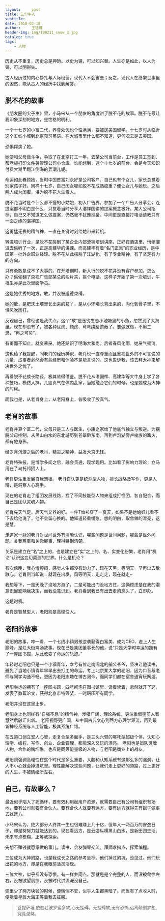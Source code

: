 ```yaml
--- 
layout:     post 
title: 三个牛人
subtitle:  
date: 2018-02-18
author:     王钰博 
header-img: img/190211_snow_3.jpg
catalog: true
tags:
    - 人物
--- 
```



历史从不重复，历史总是押韵。以史为镜，可以知兴替。人生亦是如此，以人为镜，可以明得失。

古人经历过的内心挣扎与人际经营，现代人不会省去；反之，现代人在纷繁世事里的困惑，能从古人的经历中找到解答。

## 脱不花的故事
《朋友圈的尖子生》里，小马宋从一个朋友的角度讲了脱不花的故事。脱不花最让我印象深刻的地方，是性格的明利。

一个十七岁的小富二代，养尊处优也个性满满，要被送美国留学。十七岁时从临沂这个五线小城到北京预习英语。在大城市里什么都不知道，更何况去是去美国。

恐惧俘虏了她。

她便和父母做斗争，争取了在北京打工一年。去某公司当前台，工作是员工签到、帮老板打印文件兼管理公司小仓库。谁能想到，这个十七岁的前台，会是今天知识付费大潮里翻江倒海的弄潮儿呢。

命运如此眷顾她，当时中国首富刘永好是公司客户，自己也有个女儿，家长总觉着别家孩子好。同样十七岁，自己闺女哪如脱不花成熟稳重？便让女儿与她玩。之后两人成为闺蜜，堪为脱不花人生贵人。

脱不花当时是个什么都不懂的小姑娘，初入广告界。参加了一个广告人分享会，连提案都不明白是什么，只觉着当时分享人湛祥国讲的提案概念极好。某大公司招标，自己又不知道怎么做提案，仍然毫不犹豫准备。中间更是直接打电话请教只有一面之缘的湛祥国。

这勇猛无畏的精气神，一直在关键时刻给她带来转机。

转进培训行业，是脱不花碰到了某企业内部营销培训讲座，正好在酒店里，悄悄溜进去偷听了一次，正是高建华的讲课。而高建华有着“名门正派”的职业经历，是中国第一批外企职业经理。脱不花从此摆脱了江湖化，有了专业精神，有了坚定有力的方向。

只有勇敢是成不了大事的。在开培训时，新入行的脱不花并没有客户参加，怎么办？偷偷翻了央视广告部某总的名片夹，挨个电话。这样子开始了第一次培训，牛根生亦是此次里面学员。

这是她优秀的地方，敢，并没被道德束缚。

她的敢，是肥沃土壤里长出来的枝丫，是从小环境长育出来的，内化到骨子里，不惧风吹雨打。

反观自己，曾经也是我优点，这个“敢”是恶劣生态小池塘里的小鱼，忽然到了大海里。现在却没有了，被各种忧虑、顾虑、弯弯绕给遮蔽了。要做就做，不用三思，“再之可矣”。

有勇而不知止，就变暴戾。她还结识了明海大和尚，后者春风化雨，她戾气顿消。

这也给了我提醒，同老肖的经历神似，老肖也一直尊重而且重视世外的不可言说的力量，成事者必然会有些经历和体验不是能言说的。这也告诉我，该去拜大神来解决世外之忧了。

再看脱不花成长路径，极其值得借鉴。脱不花从湛国祥、高建华等大牛身上学了各种技巧，模仿入神。几股真气在体内乱窜，当她融合它们的时候，也是她成为大神的时候。

而我也是，从老肖身上，从老阳身上，各吸收了股真气。

## 老肖的故事
老肖并算个富二代，父母只是工人与医生，小康之家给了他底气独立与叛逆。为摆脱父母控制，从黑山白水的东北游历到苍翠黔东南，再到卢沟湖旁卢梭族的篝火，都有他身影。

经岁月沉淀之后的老肖，精进之精神，益发大刃无锋。

老肖特殊技，是博学多闻之后，融会贯通，现学现用。比如看了影响力理论，立马用在了乌托邦招人上。

老肖更注重发展自我慧根。 老肖自认更是统帅型人物，擅长战略及写作，更是人精，是洞察人心高手。

现在的老肖走了组团发展线路，找了不同技能型人物来组成打怪团，各自配合，而自己是团队灵魂人物。

老肖先天气足，后天气又养的好。一件T恤衫穿了一夏天，如果不是她媳妇儿看不下去给他洗了，他不会留心换的。他知道轻重缓急，想的明白，取舍做的漂亮，这是慧。

走道家一脉的老肖对世间世外有清晰认识，哪些问题是世间问题，哪些是世外问题。关我屁事和关你屁事，理得特别清楚。

关系是建立在“名”之上的，也是建立在“实”之上的。名、实变化纷繁，老肖用“机论”认识这变幻莫测的世界。什么是机论？

有次傍晚，我心情烦闷，感觉人生都没有动力了，现在天黑，等明天一早再出去散散心。老肖则当即说：就现在出发，甭等明天，走走走，现在就走~

我想等下，一是天晚了没地方游了，二是可能出门没地方住，这俩顾虑是在我的潜意识里影响我决策，而我没意识到。老肖看到我已有出去走的念头了，立即办。

这是时机。

老肖是智慧型人，老阳则是高理性人。

## 老阳的故事
老阳的故事，咋一看，一个七线小镇男孩逆袭娶得白富美、成为CEO、走上人生巅峰，是烂大街鸡汤故事。现在已是集团董事长的他，说“只是大学时幸运的拥有了一座图书馆，从此改变了命运的轨迹。”

年轻时老阳也只是一个小镇青年，幸亏有位走南闯北的艄公爷爷，坚决让他读书，避免了当地小镇青年早早出去打工的命运。考上北京某大学的老阳，因为口音与老师与同学沟通不畅，更因为老阳志趣在博古阅今，而同学们都在宿舍通宵玩网游。

老阳幸运的拥有了一座图书馆，四年间泡在图书馆里，读着读着，忽然就开了窍，发表了数篇论文，获得北京市特等奖，一时碾压所有同学。

老阳并没在这里止步。

老阳身上也同样有“自强不息”的精气神，涉猎广阔，理论系统，更注重借鉴前人智慧然后融汇出新。 老阳视野更广阔，从中国古典文心到西方心理学源流，再到最新神经系统与人工智能，极其系统广博。

在五道口创立安人心智，走复合型多面手，是三头六臂的哪吒型超级个体，认知心理学、编程、写作、创业、企业管理，都能深入又玩的漂亮。 老阳也是团队灵魂人物，合作的魏坤琳，也应是同等能量级的人物，与老阳是商业上的战友。

老阳则强调高理性在这个时代是多么重要，大脑和认知系统有这那么多的漏洞，让人不小心就会掉进坑里。理性能解决这些问题，让我们走上更好的道路，过上更好的人生，不被情绪所左右。

## 自己，有故事么？
最近似乎陷入了死循环，要有效利用起用户资源，就需要自己有公司有组织有场地，要有公司就要有合伙人，要有合伙人就要有远方，要有远方就得先有银子做事去找远方。

小马宋认为，绝大部分人终其一生也很难赚上几十亿，但年入一两百万的安逸日子，却是努努力就能达到的。现在看远方，是云游纵横黑山白水，是新田园生活。未来有点模糊，正等我探索。

先想不赚钱就愿意做的事儿，读书、会友弹琴交流，拜师求指点，探索编程。

三位成为大神的路，也是我成长之路的参考坐标。他们掉过的坑，没见过。他们玩出花的地方，却是在我眼前活灵活现。

三位大神，似乎都没有恐惧。有一样共同点，那就是是个完整的人，而没被兽性左右，没被欲望裹挟，没被时代洪流淹没自己。

兜里少了两万块钱的时候，便惴惴不安，似乎人生都黑暗了。而当有了点收入时，便觉着星辰大海正等着我去征服。

 > 菩提萨埵,依般若波罗蜜多故,心无挂碍。无挂碍故,无有恐怖,远离颠倒梦想,究竟涅槃。
